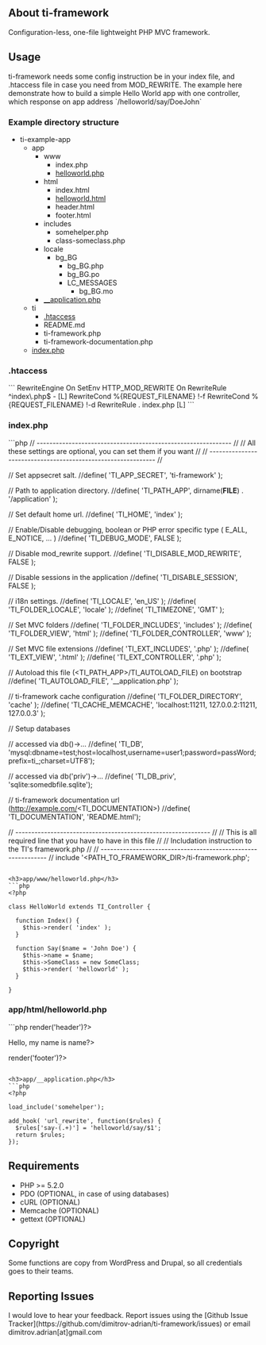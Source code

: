 <h2>About ti-framework</h2>
Configuration-less, one-file lightweight PHP MVC framework.


<h2>Usage</h2>
ti-framework needs some config instruction be in your index file, and .htaccess file in case
you need from MOD_REWRITE.
The example here demonstrate how to build a simple Hello World app with one controller, which response on app address `/helloworld/say/DoeJohn`


<h3>Example directory structure</h3>
<ul>
  <li>
    ti-example-app
    <ul>
      <li>
        app
        <ul>
          <li>
            www
            <ul>
              <li> index.php </li>
              <li> <a href="#appwwwhelloworldphp">helloworld.php</a> </li>
            </ul>
          </li>
          <li>
            html
            <ul>
              <li> index.html </li>
              <li> <a href="#apphtmlhelloworldphp">helloworld.html</a> </li>
              <li> header.html </li>
              <li> footer.html </li>
            </ul>
          <li>
            includes
            <ul>
              <li> somehelper.php </li>
              <li> class-someclass.php </li>
            </ul>
          </li>
          <li>
            locale
            <ul>
              <li>
                bg_BG
                <ul>
                  <li> bg_BG.php </li>
                  <li> bg_BG.po </li>
                  <li>
                    LC_MESSAGES
                    <ul>
                      <li> bg_BG.mo </li>
                    </ul>
                  </li>
                </ul>
              </li>
            </ul>
          </li>
          <li> <a href="#app__applicationphp">__application.php</a> </li>
        </ul>
      </li>
      <li>
        ti
        <ul>
          <li> <a href="#htaccess">.htaccess</a> </li>
          <li> README.md </li>
          <li> ti-framework.php </li>
          <li> ti-framework-documentation.php </li>
        </ul>
      </li>
      <li>
        <a href="#indexphp">index.php</a>
      </li>
    </ul>
  </li>
</ul>


<h3>.htaccess</h3>
```
<IfModule mod_rewrite.c>
  RewriteEngine On
  SetEnv HTTP_MOD_REWRITE On
  RewriteRule ^index\.php$ - [L]
  RewriteCond %{REQUEST_FILENAME} !-f
  RewriteCond %{REQUEST_FILENAME} !-d
  RewriteRule . index.php [L]
</IfModule>
```


<h3>index.php</h3>
```php
<?php

// ------------------------------------------------------------- //
// All these settings are optional, you can set them if you want //
// ------------------------------------------------------------- //

// Set appsecret salt.
//define( 'TI_APP_SECRET',           'ti-framework' );

// Path to application directory.
//define( 'TI_PATH_APP',             dirname(__FILE__) . '/application' );

// Set default home url.
//define( 'TI_HOME',                 'index' );

// Enable/Disable debugging, boolean or PHP error specific type ( E_ALL, E_NOTICE, ... )
//define( 'TI_DEBUG_MODE',           FALSE );

// Disable mod_rewrite support.
//define( 'TI_DISABLE_MOD_REWRITE',  FALSE );

// Disable sessions in the application
//define( 'TI_DISABLE_SESSION',      FALSE );

// i18n settings.
//define( 'TI_LOCALE',               'en_US' );
//define( 'TI_FOLDER_LOCALE',        'locale' );
//define( 'TI_TIMEZONE',             'GMT' );

// Set MVC folders
//define( 'TI_FOLDER_INCLUDES',      'includes' );
//define( 'TI_FOLDER_VIEW',          'html' );
//define( 'TI_FOLDER_CONTROLLER',    'www' );

// Set MVC file extensions
//define( 'TI_EXT_INCLUDES',         '.php' );
//define( 'TI_EXT_VIEW',             '.html' );
//define( 'TI_EXT_CONTROLLER',       '.php' );

// Autoload this file (<TI_PATH_APP>/TI_AUTOLOAD_FILE) on bootstrap
//define( 'TI_AUTOLOAD_FILE',         '__application.php' );

// ti-framework cache configuration
//define( 'TI_FOLDER_DIRECTORY',      'cache' );
//define( 'TI_CACHE_MEMCACHE',        'localhost:11211, 127.0.0.2:11211, 127.0.0.3' );

// Setup databases

// accessed via db()->...
//define( 'TI_DB',                    'mysql:dbname=test;host=localhost,username=user1;password=passWord;prefix=ti_;charset=UTF8');

// accessed via db('priv')->...
//define( 'TI_DB_priv',               'sqlite:somedbfile.sqlite');

// ti-framework documentation url (http://example.com/<TI_DOCUMENTATION>)
//define( 'TI_DOCUMENTATION',         'README.html');

// ------------------------------------------------------------- //
// This is all required line that you have to have in this file  //
// Includation instruction to the TI's framework.php             //
// ------------------------------------------------------------- //
include '<PATH_TO_FRAMEWORK_DIR>/ti-framework.php';

```

<h3>app/www/helloworld.php</h3>
```php
<?php

class HelloWorld extends TI_Controller {

  function Index() {
    $this->render( 'index' );
  }

  function Say($name = 'John Doe') {
    $this->name = $name;
    $this->SomeClass = new SomeClass;
    $this->render( 'helloworld' );
  }

}

```

<h3>app/html/helloworld.php</h3>
```php
<?php $this->render('header')?>

<p> Hello, my name is <?php echo $this->name?> </p>

<?php $this->render('footer')?>
```

<h3>app/__application.php</h3>
```php
<?php

load_include('somehelper');

add_hook( 'url_rewrite', function($rules) {
  $rules['say-(.+)'] = 'helloworld/say/$1';
  return $rules;
});

```

<h2>Requirements</h2>
<ul>
  <li>PHP >= 5.2.0</li>
  <li>PDO (OPTIONAL, in case of using databases)</li>
  <li>cURL (OPTIONAL)</li>
  <li>Memcache (OPTIONAL)</li>
  <li>gettext (OPTIONAL)</li>
</ul>


<h2>Copyright</h2>
Some functions are copy from WordPress and Drupal,
so all credentials goes to their teams.


<h2>Reporting Issues</h2>
I would love to hear your feedback. Report issues using the [Github
Issue Tracker](https://github.com/dimitrov-adrian/ti-framework/issues) or email dimitrov.adrian[at]gmail.com
